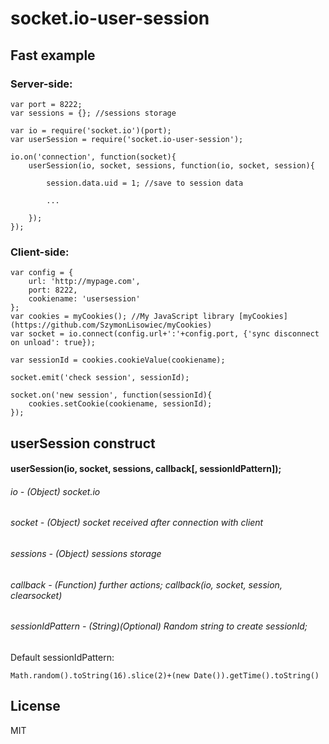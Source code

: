 # socket.io-user-session

## Fast example
### Server-side:
```
var port = 8222;
var sessions = {}; //sessions storage

var io = require('socket.io')(port);
var userSession = require('socket.io-user-session');

io.on('connection', function(socket){
    userSession(io, socket, sessions, function(io, socket, session){
        
        session.data.uid = 1; //save to session data
        
        ...
        
    });
});
```
### Client-side:
```
var config = {
    url: 'http://mypage.com',
    port: 8222,
    cookiename: 'usersession'
};
var cookies = myCookies(); //My JavaScript library [myCookies](https://github.com/SzymonLisowiec/myCookies)
var socket = io.connect(config.url+':'+config.port, {'sync disconnect on unload': true});

var sessionId = cookies.cookieValue(cookiename);

socket.emit('check session', sessionId);

socket.on('new session', function(sessionId){
	cookies.setCookie(cookiename, sessionId);
});
```

## userSession construct
#### userSession(io, socket, sessions, callback[, sessionIdPattern]);
###### io - (Object) socket.io
###### socket - (Object) socket received after connection with client
###### sessions - (Object) sessions storage
###### callback - (Function) further actions; callback(io, socket, session, clearsocket)
###### sessionIdPattern - (String)(Optional) Random string to create sessionId;
Default sessionIdPattern:
```
Math.random().toString(16).slice(2)+(new Date()).getTime().toString()
```

## License
MIT
